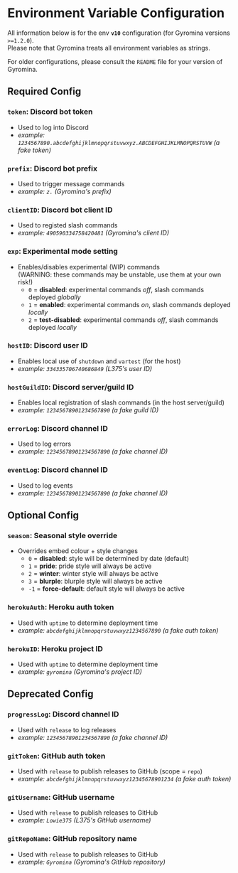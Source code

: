 # Environment Variable Configuration

All information below is for the env **`v10`** configuration (for Gyromina versions `>=1.2.0`).  
Please note that Gyromina treats all environment variables as strings.

For older configurations, please consult the `README` file for your version of Gyromina.

## Required Config

### `token`: Discord bot token

- Used to log into Discord
- *example: `1234567890.abcdefghijklmnopqrstuvwxyz.ABCDEFGHIJKLMNOPQRSTUVW` (a fake token)*

### `prefix`: Discord bot prefix

- Used to trigger message commands
- *example: `z.` (Gyromina's prefix)*

### `clientID`: Discord bot client ID

- Used to registed slash commands
- *example: `490590334758420481` (Gyromina's client ID)*

### `exp`: Experimental mode setting

- Enables/disables experimental (WIP) commands  
  (WARNING: these commands may be unstable, use them at your own risk!)
  - `0` = **disabled**: experimental commands *off*, slash commands deployed *globally*
  - `1` = **enabled**: experimental commands *on*, slash commands deployed *locally*
  - `2` = **test-disabled**: experimental commands *off*, slash commands deployed *locally*

### `hostID`: Discord user ID

- Enables local use of `shutdown` and `vartest` (for the host)
- *example: `334335706740686849` (L375's user ID)*

### `hostGuildID`: Discord server/guild ID

- Enables local registration of slash commands (in the host server/guild)
- *example: `12345678901234567890` (a fake guild ID)*

### `errorLog`: Discord channel ID

- Used to log errors
- *example: `12345678901234567890` (a fake channel ID)*

### `eventLog`: Discord channel ID

- Used to log events
- *example: `12345678901234567890` (a fake channel ID)*

## Optional Config

### `season`: Seasonal style override

- Overrides embed colour + style changes
  - `0` = **disabled**: style will be determined by date (default)
  - `1` = **pride**: pride style will always be active
  - `2` = **winter**: winter style will always be active
  - `3` = **blurple**: blurple style will always be active
  - `-1` = **force-default**: default style will always be active

### `herokuAuth`: Heroku auth token

- Used with `uptime` to determine deployment time
- *example: `abcdefghijklmnopqrstuvwxyz1234567890` (a fake auth token)*

### `herokuID`: Heroku project ID

- Used with `uptime` to determine deployment time
- *example: `gyromina` (Gyromina's project ID)*

## Deprecated Config

### `progressLog`: Discord channel ID

- Used with `release` to log releases
- *example: `12345678901234567890` (a fake channel ID)*

### `gitToken`: GitHub auth token

- Used with `release` to publish releases to GitHub (scope = `repo`)
- *example: `abcdefghijklmnopqrstuvwxyz12345678901234` (a fake auth token)*

### `gitUsername`: GitHub username

- Used with `release` to publish releases to GitHub
- *example: `Lowie375` (L375's GitHub username)*

### `gitRepoName`: GitHub repository name

- Used with `release` to publish releases to GitHub
- *example: `Gyromina` (Gyromina's GitHub repository)*
